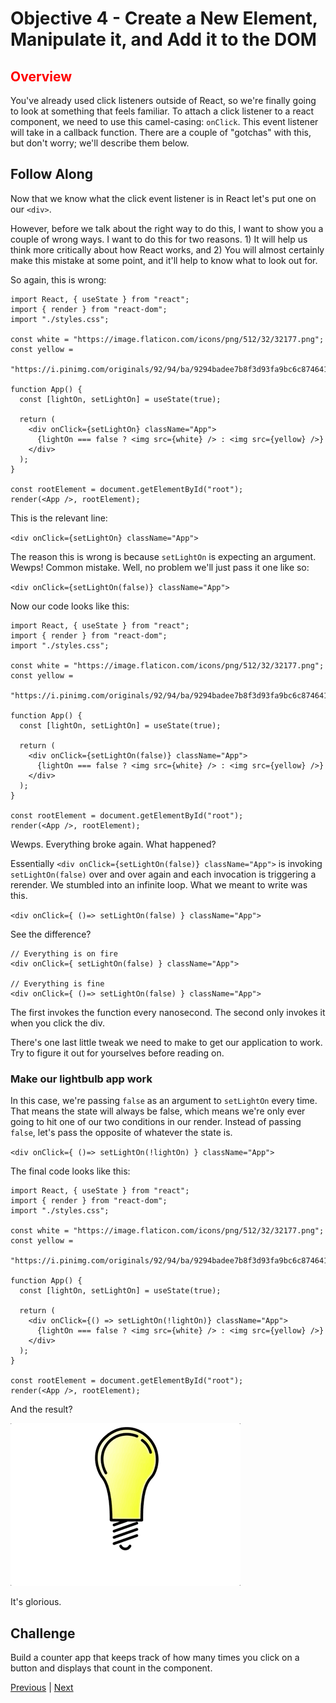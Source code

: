 # Objective 4 - Create a New Element, Manipulate it, and Add it to the DOM

## <span style="color:red">Overview</span>

You've already used click listeners outside of React, so we're finally going to look at something that feels familiar. To attach a click listener to a react component, we need to use this camel-casing: `onClick`. This event listener will take in a callback function. There are a couple of "gotchas" with this, but don't worry; we'll describe them below.

## Follow Along

Now that we know what the click event listener is in React let's put one on our `<div>`.

However, before we talk about the right way to do this, I want to show you a couple of wrong ways. I want to do this for two reasons. 1) It will help us think more critically about how React works, and 2) You will almost certainly make this mistake at some point, and it'll help to know what to look out for.

So again, this is wrong:

```
import React, { useState } from "react";
import { render } from "react-dom";
import "./styles.css";

const white = "https://image.flaticon.com/icons/png/512/32/32177.png";
const yellow =
  "https://i.pinimg.com/originals/92/94/ba/9294badee7b8f3d93fa9bc6c874641b2.png";

function App() {
  const [lightOn, setLightOn] = useState(true);

  return (
    <div onClick={setLightOn} className="App">
      {lightOn === false ? <img src={white} /> : <img src={yellow} />}
    </div>
  );
}

const rootElement = document.getElementById("root");
render(<App />, rootElement);
```

This is the relevant line:

`<div onClick={setLightOn} className="App">`

The reason this is wrong is because `setLightOn` is expecting an argument. Wewps! Common mistake. Well, no problem we'll just pass it one like so:

`<div onClick={setLightOn(false)} className="App">`

Now our code looks like this:

```
import React, { useState } from "react";
import { render } from "react-dom";
import "./styles.css";

const white = "https://image.flaticon.com/icons/png/512/32/32177.png";
const yellow =
  "https://i.pinimg.com/originals/92/94/ba/9294badee7b8f3d93fa9bc6c874641b2.png";

function App() {
  const [lightOn, setLightOn] = useState(true);

  return (
    <div onClick={setLightOn(false)} className="App">
      {lightOn === false ? <img src={white} /> : <img src={yellow} />}
    </div>
  );
}

const rootElement = document.getElementById("root");
render(<App />, rootElement);
```

Wewps. Everything broke again. What happened?

Essentially `<div onClick={setLightOn(false)} className="App">` is invoking `setLightOn(false)` over and over again and each invocation is triggering a rerender. We stumbled into an infinite loop. What we meant to write was this.

`<div onClick={ ()=> setLightOn(false) } className="App">`

See the difference?

```
// Everything is on fire
<div onClick={ setLightOn(false) } className="App">

// Everything is fine
<div onClick={ ()=> setLightOn(false) } className="App">
```

The first invokes the function every nanosecond. The second only invokes it when you click the div.

There's one last little tweak we need to make to get our application to work. Try to figure it out for yourselves before reading on.

### Make our lightbulb app work

In this case, we're passing `false` as an argument to `setLightOn` every time. That means the state will always be false, which means we're only ever going to hit one of our two conditions in our render. Instead of passing `false`, let's pass the opposite of whatever the state is.

`<div onClick={ ()=> setLightOn(!lightOn) } className="App">`

The final code looks like this:

```
import React, { useState } from "react";
import { render } from "react-dom";
import "./styles.css";

const white = "https://image.flaticon.com/icons/png/512/32/32177.png";
const yellow =
  "https://i.pinimg.com/originals/92/94/ba/9294badee7b8f3d93fa9bc6c874641b2.png";

function App() {
  const [lightOn, setLightOn] = useState(true);

  return (
    <div onClick={() => setLightOn(!lightOn)} className="App">
      {lightOn === false ? <img src={white} /> : <img src={yellow} />}
    </div>
  );
}

const rootElement = document.getElementById("root");
render(<App />, rootElement);
```
And the result?

![changing-bulb](changing-bulb.gif)

It's glorious.

##  Challenge

Build a counter app that keeps track of how many times you click on a button and displays that count in the component.




[Previous](./Object_3.md) | [Next](./Understanding.md)


